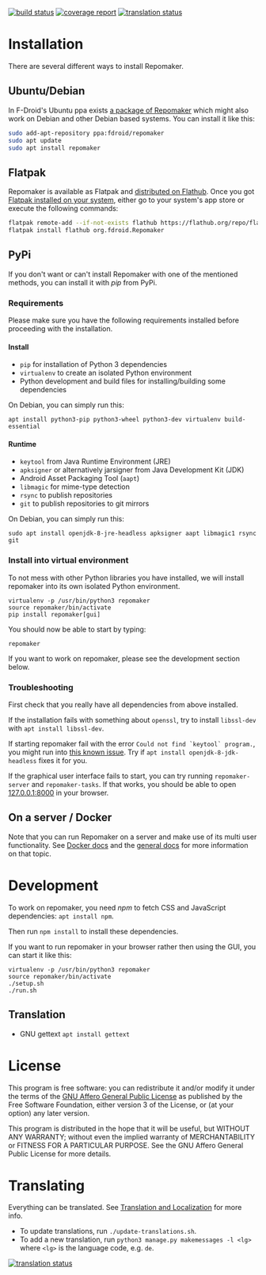 [![build status](https://gitlab.com/fdroid/repomaker/badges/master/build.svg)](https://gitlab.com/fdroid/repomaker/commits/master)
[![coverage report](https://gitlab.com/fdroid/repomaker/badges/master/coverage.svg)](https://gitlab.com/fdroid/repomaker/-/jobs)
[![translation status](https://hosted.weblate.org/widgets/f-droid/-/repomaker/svg-badge.svg)](https://hosted.weblate.org/projects/f-droid/repomaker/)

# Installation

There are several different ways to install Repomaker.

## Ubuntu/Debian

In F-Droid's Ubuntu ppa exists
[a package of Repomaker](https://launchpad.net/~fdroid/+archive/ubuntu/repomaker)
which might also work on Debian and other Debian based systems.
You can install it like this:
```bash
sudo add-apt-repository ppa:fdroid/repomaker
sudo apt update
sudo apt install repomaker
```

## Flatpak

Repomaker is available as Flatpak and
[distributed on Flathub](https://flathub.org/apps/details/org.fdroid.Repomaker).
Once you got [Flatpak installed on your system](https://flatpak.org/setup/),
either go to your system's app store or execute the following commands:
```bash
flatpak remote-add --if-not-exists flathub https://flathub.org/repo/flathub.flatpakrepo
flatpak install flathub org.fdroid.Repomaker
```

## PyPi

If you don't want or can't install Repomaker with one of the mentioned
methods, you can install it with _pip_ from PyPi.

### Requirements

Please make sure you have the following requirements installed
before proceeding with the installation. 

#### Install

* `pip` for installation of Python 3 dependencies
* `virtualenv` to create an isolated Python environment
* Python development and build files for installing/building some dependencies

On Debian, you can simply run this:

`apt install python3-pip python3-wheel python3-dev virtualenv build-essential`

#### Runtime

* `keytool` from Java Runtime Environment (JRE)
* `apksigner` or alternatively jarsigner from Java Development Kit (JDK)
* Android Asset Packaging Tool (`aapt`)
* `libmagic` for mime-type detection
* `rsync` to publish repositories
* `git` to publish repositories to git mirrors

On Debian, you can simply run this:

`sudo apt install openjdk-8-jre-headless apksigner aapt libmagic1 rsync git`

### Install into virtual environment

To not mess with other Python libraries you have installed,
we will install repomaker into its own isolated Python environment.

    virtualenv -p /usr/bin/python3 repomaker
    source repomaker/bin/activate
    pip install repomaker[gui]

You should now be able to start by typing:

    repomaker

If you want to work on repomaker,
please see the development section below.

### Troubleshooting

First check that you really have all dependencies from above installed.

If the installation fails with something about `openssl`,
try to install `libssl-dev` with `apt install libssl-dev`.

If starting repomaker fail with the error ```Could not find `keytool` program.```,
you might run into [this known issue](https://gitlab.com/fdroid/repomaker/issues/192).
Try if `apt install openjdk-8-jdk-headless` fixes it for you.

If the graphical user interface fails to start,
you can try running `repomaker-server` and `repomaker-tasks`.
If that works, you should be able to open [127.0.0.1:8000](http://127.0.0.1:8000/)
in your browser.

## On a server / Docker

Note that you can run Repomaker on a server and make use of its
multi user functionality.
See [Docker docs](https://gitlab.com/fdroid/repomaker/tree/master/docker)
and the
[general docs](https://gitlab.com/fdroid/repomaker/tree/master/doc)
for more information on that topic.

# Development

To work on repomaker, you need _npm_ to fetch CSS and JavaScript dependencies: `apt install npm`.

Then run `npm install` to install these dependencies.

If you want to run repomaker in your browser rather then using the GUI,
you can start it like this:

    virtualenv -p /usr/bin/python3 repomaker
    source repomaker/bin/activate
    ./setup.sh
    ./run.sh

## Translation

* GNU gettext `apt install gettext`

# License

This program is free software: you can redistribute it and/or modify it
under the terms of the [GNU Affero General Public License](/LICENSE)
as published by the Free Software Foundation,
either version 3 of the License,
or (at your option) any later version.

This program is distributed in the hope that it will be useful,
but WITHOUT ANY WARRANTY;
without even the implied warranty of MERCHANTABILITY or FITNESS FOR A PARTICULAR PURPOSE.
See the GNU Affero General Public License for more details.


# Translating

Everything can be translated.  See
[Translation and Localization](https://f-droid.org/docs/Translation_and_Localization)
for more info.

* To update translations, run `./update-translations.sh`.
* To add a new translation, run `python3 manage.py makemessages -l <lg>` where `<lg>` is the language code, e.g. `de`.

[![translation status](https://hosted.weblate.org/widgets/f-droid/-/repomaker/multi-auto.svg)](https://hosted.weblate.org/engage/f-droid/?utm_source=widget)
